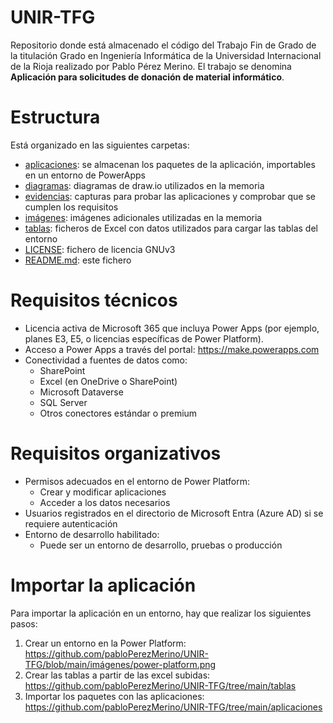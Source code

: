 # UNIR-TFG
Repositorio donde está almacenado el código del Trabajo Fin de Grado de la titulación Grado en Ingeniería Informática de la Universidad Internacional de la Rioja realizado por Pablo Pérez Merino. El trabajo se denomina **Aplicación para solicitudes de donación de material informático**.

# Estructura
Está organizado en las siguientes carpetas:
* [aplicaciones](https://github.com/pabloPerezMerino/UNIR-TFG/tree/main/aplicaciones): se almacenan los paquetes de la aplicación, importables en un entorno de PowerApps
* [diagramas](https://github.com/pabloPerezMerino/UNIR-TFG/tree/main/diagramas): diagramas de draw.io utilizados en la memoria
* [evidencias](https://github.com/pabloPerezMerino/UNIR-TFG/tree/main/evidencias): capturas para probar las aplicaciones y comprobar que se cumplen los requisitos
* [imágenes](https://github.com/pabloPerezMerino/UNIR-TFG/tree/main/imágenes): imágenes adicionales utilizadas en la memoria
* [tablas](https://github.com/pabloPerezMerino/UNIR-TFG/tree/main/tablas): ficheros de Excel con datos utilizados para cargar las tablas del entorno
* [LICENSE](https://github.com/pabloPerezMerino/UNIR-TFG/blob/main/LICENSE): fichero de licencia GNUv3
* [README.md](https://github.com/pabloPerezMerino/UNIR-TFG/blob/main/README.md): este fichero

# Requisitos técnicos
* Licencia activa de Microsoft 365 que incluya Power Apps (por ejemplo, planes E3, E5, o licencias específicas de Power Platform).
* Acceso a Power Apps a través del portal: https://make.powerapps.com
* Conectividad a fuentes de datos como:
  * SharePoint
  * Excel (en OneDrive o SharePoint)
  * Microsoft Dataverse
  * SQL Server
  * Otros conectores estándar o premium

# Requisitos organizativos
* Permisos adecuados en el entorno de Power Platform:
  * Crear y modificar aplicaciones
  * Acceder a los datos necesarios
* Usuarios registrados en el directorio de Microsoft Entra (Azure AD) si se requiere autenticación
* Entorno de desarrollo habilitado:
  * Puede ser un entorno de desarrollo, pruebas o producción

# Importar la aplicación
Para importar la aplicación en un entorno, hay que realizar los siguientes pasos:
1. Crear un entorno en la Power Platform: https://github.com/pabloPerezMerino/UNIR-TFG/blob/main/imágenes/power-platform.png
2. Crear las tablas a partir de las excel subidas: https://github.com/pabloPerezMerino/UNIR-TFG/tree/main/tablas
3. Importar los paquetes con las aplicaciones: https://github.com/pabloPerezMerino/UNIR-TFG/tree/main/aplicaciones
